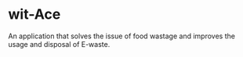# wit-Ace
An application that solves the issue of food wastage and improves the usage and disposal of E-waste. 
